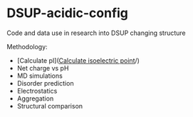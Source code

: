 # DSUP-acidic-config
Code and data use in research into DSUP changing structure

Methodology:
- [Calculate pI]([Calculate isoelectric point](https://github.com/Katherine-Brown-8000/DSUP-acidic-config/tree/main/Calculate%20isoelectric%20point)/)
- Net charge vs pH
- MD simulations
- Disorder prediction
- Electrostatics
- Aggregation
- Structural comparison
